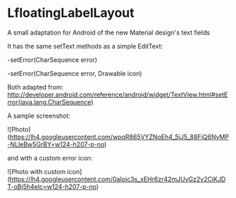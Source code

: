 LfloatingLabelLayout
=================

A small adaptation for Android of the new Material design's text fields

It has the same setText methods as a simple EditText:

  -setError(CharSequence error)
  
  -setError(CharSequence error, Drawable icon)
  
Both adapted from: http://developer.android.com/reference/android/widget/TextView.html#setError(java.lang.CharSequence)

A sample screenshot: 

![Photo] (https://lh4.googleusercontent.com/wpqR865VYZNoEh4_5iJ5_88FiQ6NyMP-NLleBw5GrBY=w124-h207-p-no)

and with a custom error icon:

![Photo with custom icon] (https://lh4.googleusercontent.com/0aIoic3s_xEHr6zr42mJUvGz2v2CiKJDT-oBj5h4elc=w124-h207-p-no)




